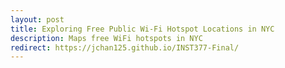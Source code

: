 ```yaml
---
layout: post
title: Exploring Free Public Wi-Fi Hotspot Locations in NYC
description: Maps free WiFi hotspots in NYC
redirect: https://jchan125.github.io/INST377-Final/
---
```

